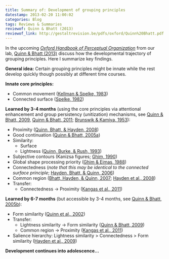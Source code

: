 ```yaml
---
title: Summary of: Development of grouping principles
datestamp: 2013-02-20 11:00:02
categories: Blog
tags: Reviews & Summaries
reviewof: Quinn & Bhatt (2013)
reviewof_link: http://gestaltrevision.be/pdfs/oxford/Quinn%20Bhatt.pdf
---
```


In the upcoming [*Oxford Handbook of Perceptual Organization*](http://gestaltrevision.be/en/our-publications/handbook-of-perceptual-organization) from our lab, [Quinn & Bhatt (2013)](http://gestaltrevision.be/pdfs/oxford/Quinn%20Bhatt.pdf) discuss how the developmental trajectory of grouping principles. Here I summarize key findings.

**General idea:** Certain grouping principles might be innate while the rest develop quickly though possibly at different time courses.

**Innate core principles:**

-   Common movement ([Kellman & Spelke, 1983](http://www.wjh.harvard.edu/~lds/pdfs/Perception%20of%20partly%20occluded%20objects%20in%20infancy.pdf))
-   Connected surface ([Spelke, 1982](http://www.wjh.harvard.edu/~lds/pdfs/perceptual%20knowledge%20of%20objects%20in%20infancy.pdf))

**Learned by 3-4 months** (using the core principles via attentional enhancement and group persistency (unitization) mechanisms, see [Quinn & Bhatt, 2009](http://dx.doi.org/10.1111/j.1467-9280.2009.02383.x), [Quinn & Bhatt, 2011](http://dx.doi.org/10.1111/j.1532-7078.2010.00048.x); [Brunswik & Kamiya, 1953](http://www.jstor.org/stable/1417965)):

-   Proximity ([Quinn, Bhatt, & Hayden, 2008](http://dx.doi.org/10.1016/j.actpsy.2007.06.002))
-   Good continuation ([Quinn & Bhatt, 2005a](http://dx.doi.org/10.3758/BF03193550))
-   Similarity:
    -   Surface
    -   Lightness ([Quinn, Burke, & Rush, 1993](http://dx.doi.org/10.1016/0163-6383(93)80026-5))
-   Subjective contours (Kanizsa figures; [Ghim, 1990](http://dx.doi.org/10.1016/0163-6383(90)90032-4))
-   Global shape processing priority ([Ghim & Eimas, 1988](http://dx.doi.org/10.3758/BF03214194))
-   Connectedness (*note that this may be identical to the connected surface principle*; [Hayden, Bhatt, & Quinn, 2006](http://dx.doi.org/10.3758/BF03193840))
-   Common region ([Bhatt, Hayden, & Quinn, 2007](http://dx.doi.org/10.1080/15250000701407509); [Hayden et al., 2008](http://dx.doi.org/10.3758/PBR.15.2.443))
-   Transfer:
    -   Connectedness -\> Proximity ([Kangas et al., 2011](http://dx.doi.org/10.3758/s13414-011-0192-9))

**Learned by 6-7 months** (but accessible by 3-4 months, see [Quinn & Bhatt, 2005b](http://dx.doi.org/10.1111/j.0956-7976.2005.01567.x)):

-   Form similarity ([Quinn et al., 2002](http://dx.doi.org/10.1111/1467-9280.00459))
-   Transfer:
    -   Lightness similarity -\> Form similarity ([Quinn & Bhatt, 2009](http://dx.doi.org/10.1111/j.1467-9280.2009.02383.x))
    -   Common region -\> Proximity ([Kangas et al., 2011](http://dx.doi.org/10.3758/s13414-011-0192-9))
-   Salience hierarchy: Lightness similarity \> Connectedness \> Form similarity ([Hayden et al., 2009](http://dx.doi.org/10.3758/APP.71.1.52))

**Development continues into adolescence…**
